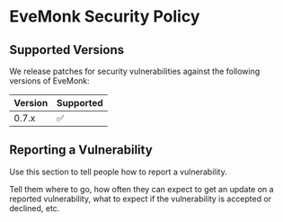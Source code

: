 # EveMonk Security Policy

## Supported Versions

We release patches for security vulnerabilities against the following versions of EveMonk:

| Version | Supported          |
|---------|--------------------|
| 0.7.x   | :white_check_mark: |

## Reporting a Vulnerability

Use this section to tell people how to report a vulnerability.

Tell them where to go, how often they can expect to get an update on a
reported vulnerability, what to expect if the vulnerability is accepted or
declined, etc.
